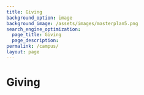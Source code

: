 ```yaml
---
title: Giving
background_option: image
background_image: /assets/images/masterplan5.png
search_engine_optimization:
  page_title: Giving
  page_description:
permalink: /campus/
layout: page
---
```


# Giving

<div class="cms-embed" data-cms-embed="CjxzY3JpcHQgc3JjPSJodHRwczovL2VtcG93ZXJlZGJ5LmNvbW11bml0eWZ1bmRlZC5jb20vY29sbGFib3JhdGUuanMiPjwvc2NyaXB0Pgo8ZGl2IGlkPSJlbXBvd2VyZWQtYnktY2YiIGRhdGEtdXNlcj0iMGFkNTAwODVhOTU5N2I2OTlkNDI0OGMyNWUzMzk0ODgiIGRhdGEtY29kZT0iWUNQVFhZIiBzdHlsZT0id2lkdGg6IDEwMCU7Ij48L2Rpdj4="><script src="https://empoweredby.communityfunded.com/collaborate.js"></script><div id="empowered-by-cf" data-user="0ad50085a9597b699d4248c25e339488" data-code="YCPTXY" style="width: 100%;"></div></div>

&nbsp;
